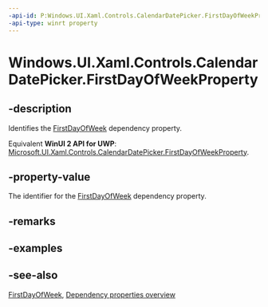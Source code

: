 ```yaml
---
-api-id: P:Windows.UI.Xaml.Controls.CalendarDatePicker.FirstDayOfWeekProperty
-api-type: winrt property
---
```


<!-- Property syntax
public Windows.UI.Xaml.DependencyProperty FirstDayOfWeekProperty { get; }
-->

# Windows.UI.Xaml.Controls.CalendarDatePicker.FirstDayOfWeekProperty

## -description
Identifies the [FirstDayOfWeek](calendardatepicker_firstdayofweek.md) dependency property.

Equivalent **WinUI 2 API for UWP**: [Microsoft.UI.Xaml.Controls.CalendarDatePicker.FirstDayOfWeekProperty](/windows/winui/api/microsoft.ui.xaml.controls.calendardatepicker.firstdayofweekproperty).

## -property-value
The identifier for the [FirstDayOfWeek](calendardatepicker_firstdayofweek.md) dependency property.

## -remarks

## -examples

## -see-also
[FirstDayOfWeek](calendardatepicker_firstdayofweek.md), [Dependency properties overview](/windows/uwp/xaml-platform/dependency-properties-overview)
